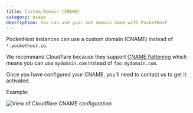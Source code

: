 ```yaml
---
title: Custom Domain (CNAME)
category: usage
description: You can use your own domain name with PocketHost
---
```


PocketHost instances can use a custom domain (CNAME) instead of `*.pockethost.io`.

We recommand Cloudflare because they support [CNAME flattening](https://developers.cloudflare.com/dns/cname-flattening/) which means you can use `mydomain.com` instead of `foo.mydomain.com`.

Once you have configured your CNAME, you'll need to contact us to get it activated.

Example:

![View of Cloudflare CNAME configuration](/docs/custom-domain.png)
